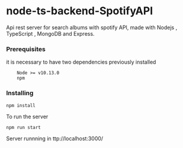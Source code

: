 # node-ts-backend-SpotifyAPI

Api rest server for search albums with spotify API, made with Nodejs , TypeScript , MongoDB and Express.

### Prerequisites

it is necessary to have two dependencies previously installed

```
    Node >= v10.13.0
    npm
```


### Installing


```
npm install
```


To run the server

```
npm run start
```

Server runnning in ttp://localhost:3000/